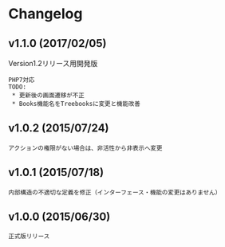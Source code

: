 # Changelog

## v1.1.0 (2017/02/05)

Version1.2リリース用開発版

    PHP7対応
    TODO:
     * 更新後の画面遷移が不正
     * Books機能名をTreebooksに変更と機能改善

## v1.0.2 (2015/07/24)

    アクションの権限がない場合は、非活性から非表示へ変更

## v1.0.1 (2015/07/18)

    内部構造の不適切な定義を修正（インターフェース・機能の変更はありません）

## v1.0.0 (2015/06/30)

    正式版リリース
